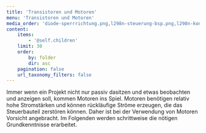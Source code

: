 ```yaml
---
title: 'Transistoren und Motoren'
menu: 'Transistoren und Motoren'
media_order: 'diode-sperrrichtung.png,l298n-steuerung-bsp.png,l298n-konfiguration.png,l298n-steuerung-funktion.png'
content:
    items:
        - '@self.children'
    limit: 30
    order:
        by: folder
        dir: asc
    pagination: false
    url_taxonomy_filters: false
---
```


<style>
    body {
        --abk: 'EG.TM';
    }
</style>

Immer wenn ein Projekt nicht nur passiv dasitzen und etwas beobachten und anzeigen soll, kommen Motoren ins Spiel. Motoren benötigen relativ hohe Stromstärken und können rückläufige Ströme erzeugen, die das Steuerbauteil zerstören können. Daher ist bei der Verwendung von Motoren Vorsicht angebracht. Im Folgenden werden schrittweise die nötigen Grundkenntnisse erarbeitet.

